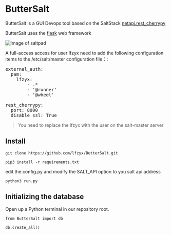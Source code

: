 # ButterSalt

ButterSalt is a GUI Devops tool based on the SaltStack [netapi.rest_cherrypy](https://docs.saltstack.com/en/latest/ref/netapi/all/salt.netapi.rest_cherrypy.html)

ButterSalt uses the [flask](http://flask.pocoo.org) web framework

![Image of saltpad](https://cloud.githubusercontent.com/assets/1881869/25473240/3f825e4c-2b61-11e7-9a48-63f52dcea1e3.png)

A full-access access for user lfzyx need to add the following configuration items to the /etc/salt/master configuration file：:

<pre>
external_auth:
  pam:
    lfzyx:
        - .*
        - '@runner'
        - '@wheel'

rest_cherrypy:
  port: 8000
  disable_ssl: True
</pre>

> You need to replace the lfzyx with the user on the salt-master server

## Install

`git clone https://github.com/lfzyx/ButterSalt.git`

`pip3 install -r requirements.txt`

edit the config.py and modify the SALT_API option to you salt api address

`python3 run.py`

## Initializing the database

Open up a Python terminal in our repository root.

`from ButterSalt import db`

`db.create_all()`